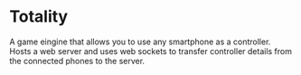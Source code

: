 # Totality
A game eingine that allows you to use any smartphone as a controller. Hosts a web server and uses web sockets to transfer controller details from the connected phones to the server.
